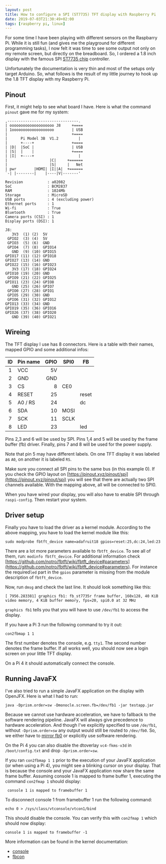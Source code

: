 ```yaml
---
layout: post
title: How to configure a SPI (ST7735) TFT display with Raspberry Pi
date: 2019-07-03T21:30:49+02:00
tags: [raspberry pi, linux]
---
```


For some time I have been playing with different sensors on the Raspbarry Pi. While it is still fun (and gives me the playground for different programming tasks), I now felt it was time to see some output not only on my remote screen, but directly on the breadboard. So, I ordered a 1.8 inch display with the famous SPI [ST7735 chip](http://www.alldatasheet.com/datasheet-pdf/pdf/326213/SITRONIX/ST7735.html) controller.

Unfortunately the documentation is very thin and most of the setups only target Arduino. So, what follows is the result of my little journey to hook up the 1.8 TFT display with my Raspberry Pi.

## Pinout
First, it might help to see what board I have. Here is what the command `pinout` gave me for my system:

    ,--------------------------------.
    | oooooooooooooooooooo J8     +====
    | 1ooooooooooooooooooo        | USB
    |                             +====
    |      Pi Model 3B  V1.2         |
    |      +----+                 +====
    | |D|  |SoC |                 | USB
    | |S|  |    |                 +====
    | |I|  +----+                    |
    |                   |C|     +======
    |                   |S|     |   Net
    | pwr        |HDMI| |I||A|  +======
    `-| |--------|    |----|V|-------'
    
    Revision           : a02082
    SoC                : BCM2837
    RAM                : 1024Mb
    Storage            : MicroSD
    USB ports          : 4 (excluding power)
    Ethernet ports     : 1
    Wi-fi              : True
    Bluetooth          : True
    Camera ports (CSI) : 1
    Display ports (DSI): 1
    
    J8:
       3V3  (1) (2)  5V    
     GPIO2  (3) (4)  5V    
     GPIO3  (5) (6)  GND   
     GPIO4  (7) (8)  GPIO14
       GND  (9) (10) GPIO15
    GPIO17 (11) (12) GPIO18
    GPIO27 (13) (14) GND   
    GPIO22 (15) (16) GPIO23
       3V3 (17) (18) GPIO24
    GPIO10 (19) (20) GND   
     GPIO9 (21) (22) GPIO25
    GPIO11 (23) (24) GPIO8 
       GND (25) (26) GPIO7 
     GPIO0 (27) (28) GPIO1 
     GPIO5 (29) (30) GND   
     GPIO6 (31) (32) GPIO12
    GPIO13 (33) (34) GND   
    GPIO19 (35) (36) GPIO16
    GPIO26 (37) (38) GPIO20
       GND (39) (40) GPIO21
       
## Wireing
The TFT display I use has 8 connectors. Here is a table with their names, mapped GPIO and some additional infos:


| ID | Pin name |  GPIO | SPI0 | FB    |
|:---:|---------|------:|------|-------|
|  1 | VCC      |    5V |      |       |
|  2 | GND      |   GND |      |       |
|  3 | CS       |     8 | CE0  |       |
|  4 | RESET    |    25 |      | reset |
|  5 | A0 / RS  |    24 |      | dc    |
|  6 | SDA      |    10 | MOSI |       |
|  7 | SCK      |    11 | SCLK |       |
|  8 | LED      |    23 |      | led   |
     

Pins 2,3 and 6 will be used by SPI. Pins 1,4 and 5 will be used by the frame buffer (fb) driver. Finally, pins 7 and 8 will be used for the power supply.

Note that pin 5 may have different labels. On one TFT display it was labeled as `A0`, on another it is labeled `RS`.

Make sure you connect all SPI pins to the same bus (in this example 0). If you check the GPIO layout on [https://pinout.xyz/pinout/spi](https://pinout.xyz/pinout/spi) you will see that there are actually two SPI channels available. With the mapping above, all will be connected to SPI0.

When you have wired your display, you will also have to enable SPI through `raspi-config`. Then restart your system.

## Driver setup
Finally you have to load the driver as a kernel module. According to the above mapping, you have to load the kernel module like this:

    sudo modprobe fbtft_device name=adafruit18 gpios=reset:25,dc:24,led:23
    
There are a lot more parameters available to `fbtft_device`. To see all of them, run: `modinfo fbtft_device`. For additional information check [https://github.com/notro/fbtft/wiki/fbtft_device#parameters](https://github.com/notro/fbtft/wiki/fbtft_device#parameters). For instance the required`led` part in the `gpios` parameter is missing from the module description of `fbtft_device`. 
       
Now, run `dmsg` and check the last line. It should look something like this:

    [ 7956.283381] graphics fb1: fb_st7735r frame buffer, 160x128, 40 KiB video memory, 4 KiB buffer memory, fps=20, spi0.0 at 32 MHz
    
`graphics fb1` tells you that you will have to use `/dev/fb1` to access the display.

If you have a Pi 3 run the following command to try it out:

    con2fbmap 1 1
    
The first number denotes the console, e.g. `tty1`. The second number denotes the frame buffer. If all works well, you should now see a login screen on your little TFT display.

On a Pi 4 it should automatically connect the console.

## Running JavaFX

I've also tried to run a simple JavaFX application on the display with OpenJFX. Here is what I had to run:
    
    java -Dprism.order=sw -Dmonocle.screen.fb=/dev/fb1 -jar testapp.jar
    
Because we cannot use hardware acceleration, we have to fallback to the software rendering pipeline. JavaFX will always give precedence to hardware acceleration. And though I've explicitly specified to use `/de/fb1`, without `-Dprism.order=sw` any output would still be routed to `/dev/fb0`. So, we either have to [mirror fb0](https://github.com/notro/fbtft/wiki/Framebuffer-use#framebuffer-mirroring) or explicitly use software rendering.

On the Pi 4 you can also disable the dtoverlay `vc4-fkms-v3d` in `/boot/config.txt` and drop `-Dprism.order=sw`.

If you ran `con2fbmap 1 1` prior to the execution of your JavaFX application (or when using a Pi 4), you might see a blinking cursor on your display. That is because the console and your JavaFX application now share the same frame buffer. Assuming console 1 is mapped to frame buffer 1, executing the command `con2fmap 1` should display:

     console 1 is mapped to framebuffer 1
     
To disconnect console 1 from framebuffer 1 run the following command:

    echo 0 > /sys/class/vtconsole/vtcon1/bind
    
This should disable the console. You can verify this with `con2fmap 1` which should now display:

    console 1 is mapped to framebuffer -1
    
More information can be found in the kernel documentation:
- [console](https://www.kernel.org/doc/Documentation/console/console.txt)
- [fbcon](https://www.kernel.org/doc/Documentation/fb/fbcon.txt)

    

